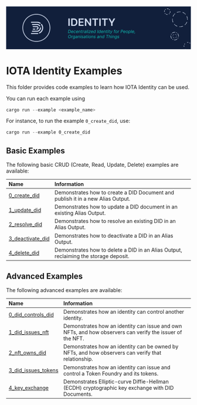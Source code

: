 ![banner](./../documentation/static/img/Banner/banner_identity.svg)

# IOTA Identity Examples

This folder provides code examples to learn how IOTA Identity can be used.

You can run each example using

```rust
cargo run --example <example_name>
```

For instance, to run the example `0_create_did`, use:

```rust
cargo run --example 0_create_did
```

## Basic Examples

The following basic CRUD (Create, Read, Update, Delete) examples are available:

| Name                                              | Information                                                                          |
| :------------------------------------------------ | :----------------------------------------------------------------------------------- |
| [0_create_did](./0_basic/0_create_did.rs)         | Demonstrates how to create a DID Document and publish it in a new Alias Output.      |
| [1_update_did](./0_basic/1_update_did.rs)         | Demonstrates how to update a DID document in an existing Alias Output.               |
| [2_resolve_did](./0_basic/2_resolve_did.rs)       | Demonstrates how to resolve an existing DID in an Alias Output.                      |
| [3_deactivate_did](./0_basic/3_deactivate_did.rs) | Demonstrates how to deactivate a DID in an Alias Output.                             |
| [4_delete_did](./0_basic/4_delete_did.rs)         | Demonstrates how to delete a DID in an Alias Output, reclaiming the storage deposit. |

## Advanced Examples

The following advanced examples are available:

| Name                                                       | Information                                                                                              |
| :--------------------------------------------------------- | :------------------------------------------------------------------------------------------------------- |
| [0_did_controls_did](./1_advanced/0_did_controls_did.rs)   | Demonstrates how an identity can control another identity.                                               |
| [1_did_issues_nft](./1_advanced/1_did_issues_nft.rs)       | Demonstrates how an identity can issue and own NFTs, and how observers can verify the issuer of the NFT. |
| [2_nft_owns_did](./1_advanced/2_nft_owns_did.rs)           | Demonstrates how an identity can be owned by NFTs, and how observers can verify that relationship.       |
| [3_did_issues_tokens](./1_advanced/3_did_issues_tokens.rs) | Demonstrates how an identity can issue and control a Token Foundry and its tokens.                       |
| [4_key_exchange](./1_advanced/4_key_exchange.rs)           | Demonstrates Elliptic-curve Diffie-Hellman (ECDH) cryptographic key exchange with DID Documents.         |
